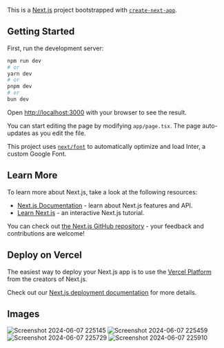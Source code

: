 This is a [Next.js](https://nextjs.org/) project bootstrapped with [`create-next-app`](https://github.com/vercel/next.js/tree/canary/packages/create-next-app).

## Getting Started

First, run the development server:

```bash
npm run dev
# or
yarn dev
# or
pnpm dev
# or
bun dev
```

Open [http://localhost:3000](http://localhost:3000) with your browser to see the result.

You can start editing the page by modifying `app/page.tsx`. The page auto-updates as you edit the file.

This project uses [`next/font`](https://nextjs.org/docs/basic-features/font-optimization) to automatically optimize and load Inter, a custom Google Font.

## Learn More

To learn more about Next.js, take a look at the following resources:

- [Next.js Documentation](https://nextjs.org/docs) - learn about Next.js features and API.
- [Learn Next.js](https://nextjs.org/learn) - an interactive Next.js tutorial.

You can check out [the Next.js GitHub repository](https://github.com/vercel/next.js/) - your feedback and contributions are welcome!

## Deploy on Vercel

The easiest way to deploy your Next.js app is to use the [Vercel Platform](https://vercel.com/new?utm_medium=default-template&filter=next.js&utm_source=create-next-app&utm_campaign=create-next-app-readme) from the creators of Next.js.

Check out our [Next.js deployment documentation](https://nextjs.org/docs/deployment) for more details.

## Images
![Screenshot 2024-06-07 225145](https://github.com/madhav240/check-emails/assets/60259965/fb3503e8-cfec-410f-a053-42f5e22a1ef1)
![Screenshot 2024-06-07 225459](https://github.com/madhav240/check-emails/assets/60259965/c839d493-5683-4f82-8351-fbf52674de55)
![Screenshot 2024-06-07 225729](https://github.com/madhav240/check-emails/assets/60259965/12c93b1d-7fd0-4fe5-9aa4-0efaebd7f3fa)
![Screenshot 2024-06-07 225910](https://github.com/madhav240/check-emails/assets/60259965/d641d3a5-1b21-4b3b-8edc-24e42be7edd0)



